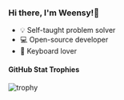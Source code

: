 ### Hi there, I'm Weensy!👋
- 💡 Self-taught problem solver
- 💻 Open-source developer
- 💜 Keyboard lover

#### GitHub Stat Trophies
![trophy](https://github-profile-trophy.vercel.app/?username=weensykim&theme=darkhub&no-frame=true&margin-w=8&margin-h=8&column=4)
